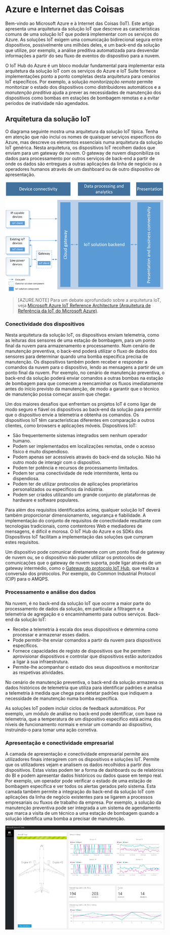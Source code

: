 # Azure e Internet das Coisas

Bem-vindo ao Microsoft Azure e à Internet das Coisas (IoT). Este artigo apresenta uma arquitetura da solução IoT que descreve as características comuns de uma solução IoT que poderá implementar com os serviços do Azure. As soluções IoT exigem uma comunicação bidirecional segura entre dispositivos, possivelmente uns milhões deles, e um back-end da solução que utilize, por exemplo, a análise preditiva automatizada para desvendar informações a partir do seu fluxo de eventos do dispositivo para a nuvem.

O IoT Hub do Azure é um bloco modular fundamental para implementar esta arquitetura da solução IoT com os serviços do Azure e IoT Suite fornece implementações ponto a ponto completas desta arquitetura para cenários IoT específicos. Por exemplo, a solução *monitorização remota* permite monitorizar o estado dos dispositivos como distribuidores automáticos e a *manutenção preditiva* ajuda a prever as necessidades de manutenção dos dispositivos como bombas em estações de bombagem remotas e a evitar períodos de inatividade não agendados.

## Arquitetura da solução IoT

O diagrama seguinte mostra uma arquitetura da solução IoT típica. Tenha em atenção que não inclui os nomes de quaisquer serviços específicos do Azure, mas descreve os elementos essenciais numa arquitetura da solução IoT genérica. Nesta arquitetura, os dispositivos IoT recolhem dados que enviam para um gateway de nuvem. O gateway de nuvem disponibiliza os dados para processamento por outros serviços de back-end a partir de onde os dados são entregues a outras aplicações da linha de negócio ou a operadores humanos através de um dashboard ou de outro dispositivo de apresentação.

![Arquitetura da solução IoT][img-solution-architecture]

> [AZURE.NOTE] Para um debate aprofundado sobre a arquitetura IoT, veja [Microsoft Azure IoT Reference Architecture (Arquitetura de Referência da IoT do Microsoft Azure)][lnk-refarch].

### Conectividade dos dispositivos

Nesta arquitetura da solução IoT, os dispositivos enviam telemetria, como as leituras dos sensores de uma estação de bombagem, para um ponto final da nuvem para armazenamento e processamento. Num cenário de manutenção preventiva, o back-end poderá utilizar o fluxo de dados dos sensores para determinar quando uma bomba específica precisa de manutenção. Os dispositivos também podem receber e responder a comandos da nuvem para o dispositivo, lendo as mensagens a partir de um ponto final da nuvem. Por exemplo, no cenário de manutenção preventiva, o back-end da solução poderá enviar comandos a outras bombas na estação de bombagem para que comecem a reencaminhar os fluxos imediatamente antes do início previsto da manutenção, de modo a garantir que o técnico de manutenção possa começar assim que chegar.

Um dos maiores desafios que enfrentam os projetos IoT é como ligar de modo seguro e fiável os dispositivos ao back-end da solução para permitir que o dispositivo envie a telemetria e obtenha os comandos. Os dispositivos IoT têm características diferentes em comparação a outros clientes, como browsers e aplicações móveis. Dispositivos IoT:

- São frequentemente sistemas integrados sem nenhum operador humano.
- Podem ser implementados em localizações remotas, onde o acesso físico é muito dispendioso.
- Podem apenas ser acessíveis através do back-end da solução. Não há outro modo de interagir com o dispositivo.
- Podem ter potência e recursos de processamento limitados.
- Podem ter uma conectividade de rede intermitente, lenta ou dispendiosa.
- Podem ter de utilizar protocolos de aplicações proprietários personalizados ou específicos da indústria.
- Podem ser criados utilizando um grande conjunto de plataformas de hardware e software populares.

Para além dos requisitos identificados acima, qualquer solução IoT deverá também proporcionar dimensionamento, segurança e fiabilidade. A implementação do conjunto de requisitos de conectividade resultante com tecnologias tradicionais, como contentores Web e mediadores de mensagens, é difícil e morosa. O IoT Hub do Azure e os SDKs dos Dispositivos IoT facilitam a implementação das soluções que cumpram estes requisitos.

Um dispositivo pode comunicar diretamente com um ponto final de gateway de nuvem ou, se o dispositivo não puder utilizar os protocolos de comunicações que o gateway de nuvem suporta, pode ligar através de um gateway intermédio, como o [Gateway do protocolo IoT Hub][lnk-protocol-gateway], que realiza a conversão dos protocolos. Por exemplo, do Common Industrial Protocol (CIP) para o AMQPS.

### Processamento e análise dos dados

Na nuvem, é no back-end da solução IoT que ocorre a maior parte do processamento de dados da solução, em particular a filtragem e a telemetria de agregação e o encaminhamento para outros serviços. Back-end da solução IoT:

- Recebe a telemetria à escala dos seus dispositivos e determina como processar e armazenar esses dados. 
- Pode permitir-lhe enviar comandos a partir da nuvem para dispositivos específicos.
- Fornece capacidades de registo de dispositivos que lhe permitem aprovisionar dispositivos e controlar que dispositivos estão autorizados a ligar à sua infraestrutura.
- Permite-lhe acompanhar o estado dos seus dispositivos e monitorizar as respetivas atividades.

No cenário de manutenção preventiva, o back-end da solução armazena os dados históricos de telemetria que utiliza para identificar padrões e analisa a telemetria à medida que chega para detetar padrões que indiquem a necessidade de manutenção numa bomba específica.

As soluções IoT podem incluir ciclos de feedback automáticos. Por exemplo, um módulo de análise no back-end pode identificar, com base na telemetria, que a temperatura de um dispositivo específico está acima dos níveis de funcionamento normais e enviar um comando ao dispositivo, instruindo-o para tomar uma ação corretiva.

### Apresentação e conectividade empresarial

A camada de apresentação e conectividade empresarial permite aos utilizadores finais interagirem com os dispositivos e soluções IoT. Permite que os utilizadores vejam e analisem os dados recolhidos a partir dos dispositivos. Estas vistas podem ter a forma de dashboards ou de relatórios do BI e podem apresentar dados históricos ou dados quase em tempo real. Por exemplo, um operador pode verificar o estado de uma estação de bombagem específica e ver todos os alertas gerados pelo sistema. Esta camada também permite a integração do back-end da solução IoT com aplicações da linha de negócio existentes para se ligarem a processos empresariais ou fluxos de trabalho da empresa. Por exemplo, a solução da manutenção preventiva pode ser integrada a um sistema de agendamento que marca a visita de um técnico a uma estação de bombagem quando a solução identifica uma bomba a precisar de manutenção.

![Dashboard da solução IoT][img-dashboard]

[img-solution-architecture]: ./media/iot-azure-and-iot/iot-reference-architecture.png
[img-dashboard]: ./media/iot-azure-and-iot/iot-suite.png

[lnk-machinelearning]: http://azure.microsoft.com/documentation/services/machine-learning/
[Azure IoT Suite]: http://azure.microsoft.com/solutions/iot
[lnk-protocol-gateway]:  ../articles/iot-hub/iot-hub-protocol-gateway.md
[lnk-refarch]: http://download.microsoft.com/download/A/4/D/A4DAD253-BC21-41D3-B9D9-87D2AE6F0719/Microsoft_Azure_IoT_Reference_Architecture.pdf


<!--HONumber=Sep16_HO3-->


